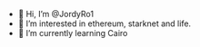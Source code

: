- 👋 Hi, I’m @JordyRo1
- 👀 I’m interested in ethereum, starknet and life. 
- 🌱 I’m currently learning Cairo


<!---
JordyRo1/JordyRo1 is a ✨ special ✨ repository because its `README.md` (this file) appears on your GitHub profile.
You can click the Preview link to take a look at your changes.
--->
